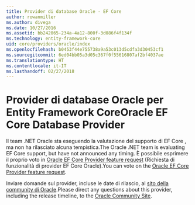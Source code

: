 ```yaml
---
title: Provider di database Oracle - EF Core
author: rowanmiller
ms.author: divega
ms.date: 10/27/2016
ms.assetid: bb242065-234a-4a12-800f-3d086f4f134f
ms.technology: entity-framework-core
uid: core/providers/oracle/index
ms.openlocfilehash: b0453f44e755738a9a53c013d5cdfa3d30453cf1
ms.sourcegitcommit: 6ed04bb05a3d05c367f0f55616807af2bf4037ae
ms.translationtype: HT
ms.contentlocale: it-IT
ms.lasthandoff: 02/27/2018
---
```

# <a name="oracle-ef-core-database-provider"></a><span data-ttu-id="9ad03-102">Provider di database Oracle per Entity Framework Core</span><span class="sxs-lookup"><span data-stu-id="9ad03-102">Oracle EF Core Database Provider</span></span>

<span data-ttu-id="9ad03-103">Il team .NET Oracle sta eseguendo la valutazione del supporto di EF Core , ma non ha rilasciato alcuna tempistica.</span><span class="sxs-lookup"><span data-stu-id="9ad03-103">The Oracle .NET team is evaluating EF Core support, but have not announced any timing.</span></span> <span data-ttu-id="9ad03-104">È possibile esprimere il proprio voto in [Oracle EF Core Provider feature request](https://apex.oracle.com/pls/apex/f?p=18357:39:105422858407495::NO::P39_ID:28241) (Richiesta di funzionalità di provider EF Core Oracle).</span><span class="sxs-lookup"><span data-stu-id="9ad03-104">You can vote on the [Oracle EF Core Provider feature request](https://apex.oracle.com/pls/apex/f?p=18357:39:105422858407495::NO::P39_ID:28241).</span></span>

<span data-ttu-id="9ad03-105">Inviare domande sul provider, incluse le date di rilascio, al [sito della community di Oracle](https://community.oracle.com/).</span><span class="sxs-lookup"><span data-stu-id="9ad03-105">Please direct any questions about this provider, including the release timeline, to the [Oracle Community Site](https://community.oracle.com/).</span></span>
